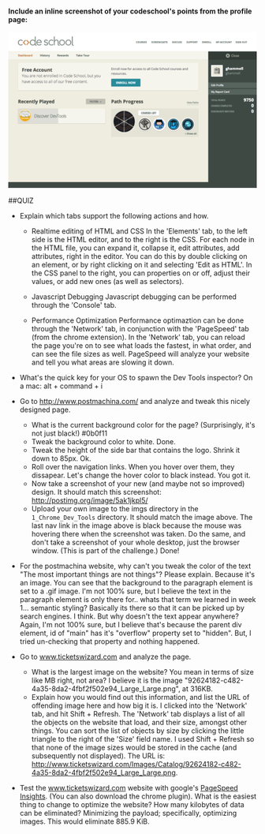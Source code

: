 #### Include an inline screenshot of your codeschool's points from the profile page:


<img src="imgs/code_school_points.png">

<!-- Modify the Markdown to include your answers. Don't delete the questions! -->

##QUIZ
* Explain which tabs support the following actions and how.
  * Realtime editing of HTML and CSS 
      In the 'Elements' tab, to the left side is the HTML editor, and to the right is the CSS.  For each node in the HTML file, you can expand it, collapse it, edit attributes, add attributes, right in the editor.  You can do this by double clicking on an element, or by right clicking on it and selecting 'Edit as HTML'.  In the CSS panel to the right, you can properties on or off, adjust their values, or add new ones (as well as selectors).

  * Javascript Debugging
      Javascript debugging can be performed through the 'Console' tab.

  * Performance Optimization 
      Performance optimaztion can be done through the 'Network' tab, in conjunction with the 'PageSpeed' tab (from the chrome extension).  In the 'Network' tab, you can reload the page you're on to see what loads the fastest, in what order, and can see the file sizes as well.  PageSpeed will analyze your website and tell you what areas are slowing it down.

* What's the quick key for your OS to spawn the Dev Tools inspector?
      On a mac:  alt + command + i

* Go to http://www.postmachina.com/ and analyze and tweak this nicely designed page.
  * What is the current background color for the page?  (Surprisingly, it's not just black!)
      #0b0f11
  * Tweak the background color to white.
      Done.
  * Tweak the height of the side bar that contains the logo.  Shrink it down to 85px.
      Ok.
  * Roll over the navigation links.  When you hover over them, they dissapear.  Let's change the hover color to black instead.
      You got it.
  * Now take a screenshot of your new (and maybe not so improved) design.  It should match this screenshot: http://postimg.org/image/5ak1jkpl5/
  * Upload your own image to the imgs directory in the `1_Chrome_Dev_Tools` directory.  It should match the image above. The last nav link in the image above is black because the mouse was hovering there when the screenshot was taken. Do the same, and don't take a screenshot of your whole desktop, just the browser window. (This is part of the challenge.)
      Done!

* For the postmachina website, why can't you tweak the color of the text "The most important things are not things"?  Please explain.
    Because it's an image.  You can see that the background to the paragraph element is set to a .gif image.  I'm not 100% sure, but I believe the text in the paragraph element is only there for.. whats that term we learned in week 1... semantic styling?  Basically its there so that it can be picked up by search engines.  I think.  But why doesn't the text appear anywhere?  Again, I'm not 100% sure, but I believe that's because the parent div element, id of "main" has it's "overflow" property set to "hidden".  But, I tried un-checking that property and nothing happened.

* Go to www.ticketswizard.com and analyze the page.  
  * What is the largest image on the website?
      You mean in terms of size like MB right, not area?  I believe it is the image "92624182-c482-4a35-8da2-4fbf2f502e94_Large_Large.png", at 316KB.
  * Explain how you would find out this information, and list the URL of offending image here and how big it is.
      I clicked into the 'Network' tab, and hit Shift + Refresh.  The 'Network' tab displays a list of all the objects on the website that load, and their size, amongst other things.  You can sort the list of objects by size by clicking the little triangle to the right of the 'Size' field name.  I used Shift + Refresh so that none of the image sizes would be stored in the cache (and subsequently not displayed).  The URL is:  http://www.ticketswizard.com/Images/Catalog/92624182-c482-4a35-8da2-4fbf2f502e94_Large_Large.png.

* Test the www.ticketswizard.com website with google's [PageSpeed Insights](http://www.ticketswizard.com/).  (You can also download the chrome plugin).  What is the easiest thing to change to optimize the website?  How many kilobytes of data can be eliminated?
    Minimizing the payload; specifically, optimizing images.  This would eliminate 885.9 KiB.